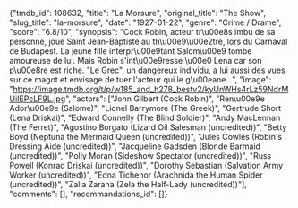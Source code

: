 {"tmdb_id": 108632, "title": "La Morsure", "original_title": "The Show", "slug_title": "la-morsure", "date": "1927-01-22", "genre": "Crime / Drame", "score": "6.8/10", "synopsis": "Cock Robin, acteur tr\u00e8s imbu de sa personne, joue Saint Jean-Baptiste au th\u00e9\u00e2tre, lors du Carnaval de Budapest. La jeune fille interpr\u00e9tant Salom\u00e9 tombe amoureuse de lui. Mais Robin s'int\u00e9resse \u00e0 Lena car son p\u00e8re est riche. \"Le Grec\", un dangereux individu, a lui aussi des vues sur ce magot et envisage de tuer l'acteur qui le g\u00eane...", "image": "https://image.tmdb.org/t/p/w185_and_h278_bestv2/kyUnWHs4rLz59NdrMUiIEPcLF9L.jpg", "actors": ["John Gilbert (Cock Robin)", "Ren\u00e9e Ador\u00e9e (Salome)", "Lionel Barrymore (The Greek)", "Gertrude Short (Lena Driskai)", "Edward Connelly (The Blind Soldier)", "Andy MacLennan (The Ferret)", "Agostino Borgato (Lizard Oil Salesman (uncredited))", "Betty Boyd (Neptuna the Mermaid Queen (uncredited))", "Jules Cowles (Robin's Dressing Aide (uncredited))", "Jacqueline Gadsden (Blonde Barmaid (uncredited))", "Polly Moran (Sideshow Spectator (uncredited))", "Russ Powell (Konrad Driskai (uncredited))", "Dorothy Sebastian (Salvation Army Worker (uncredited))", "Edna Tichenor (Arachnida the Human Spider (uncredited))", "Zalla Zarana (Zela the Half-Lady (uncredited))"], "comments": [], "recommandations_id": []}